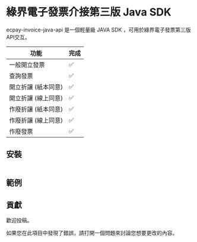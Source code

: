 # 綠界電子發票介接第三版 Java SDK

ecpay-invoice-java-api 是一個輕量級 JAVA SDK ，可用於綠界電子發票第三版API交互。



| 功能          | 完成             |         
|-------------|----------------|
| 一般開立發票      | ✅ | 
| 查詢發票        | ✅     | 
| 開立折讓 (紙本同意) | ✅    | 
| 開立折讓 (線上同意) | ✅    | 
| 作廢折讓 (紙本同意) | ✅    | 
| 作廢折讓 (線上同意) | ✅    | 
| 作廢發票        | ✅    | 

##  安裝

```

```


## 範例


## 貢獻

歡迎投稿。

如果您在此項目中發現了錯誤，請打開一個問題來討論您想要更改的內容。


